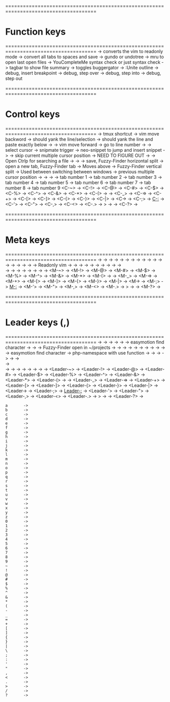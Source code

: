=====================================================================================
# Function keys
=====================================================================================
 <F1>  ->   converts the vim to readonly mode 
 <F2>  ->   convert all tabs to spaces and save
 <F3>  ->   gundo or undotree
 <F4>  ->   mru to open last open files
 <F5>  ->   YouCompleteMe syntax check or just syntax check
 <F6>  ->   tagbar to show file summary
 <F7>  ->   toggles buggergator
 <F8>  ->   :Unite outline
 <F9>  ->   debug, insert breakpoint
<F10>  ->   debug, step over
<F11>  ->   debug, step into
<F12>  ->   debug, step out


=====================================================================================
# Control keys
=====================================================================================
<C-a>  ->   tmux shortcut
<C-b>  ->   vim move backword
<C-c>  ->   should yank the line/selection
<C-d>  ->   should yank the line and paste exactly below
<C-e>  ->
<C-f>  ->   vim move forward
<C-g>  ->   go to line number
<C-h>  ->
<C-i>  ->   select cursor
<C-j>  ->   snipmate trigger
<C-k>  ->   neo-snippet to jump and insert snippet
<C-l>  ->
<C-m>  ->   skip current multiple cursor position
<C-n>  ->   NEED TO FIGURE OUT
<C-o>  ->
<C-p>  ->   Open Ctrlp for searching a file
<C-q>  ->
<C-r>  ->
<C-s>  ->   save, Fuzzy-Finder horizontal split
<C-t>  ->   open a new tab, Fuzzy-Finder tab
<C-u>  ->   Moves above
<C-v>  ->   Fuzzy-Finder vertical split
<C-w>  ->   Used between switching between windows
<C-x>  ->   previous multiple cursor position
<C-y>  ->
<C-z>  ->
<C-0>  ->
<C-1>  ->   tab number 1
<C-2>  ->   tab number 2
<C-3>  ->   tab number 3
<C-4>  ->   tab number 4
<C-5>  ->   tab number 5
<C-6>  ->   tab number 6
<C-7>  ->   tab number 7
<C-8>  ->   tab number 8
<C-9>  ->   tab number 9
<C-~>  ->
<C-!>  ->
<C-@>  ->
<C-#>  ->
<C-$>  ->
<C-%>  ->
<C-^>  ->
<C-&>  ->
<C-*>  ->
<C-(>  ->
<C-->  ->
<C-_>  ->
<C-=>  ->
<C-+>  ->
<C-[>  ->
<C-]>  ->
<C-{>  ->
<C-}>  ->
<C-|>  ->
<C-\>  ->
<C-;>  ->
<C-:>  ->
<C-'>  ->
<C-">  ->
<C-,>  ->
<C-<>  ->
<C-.>  ->
<C->>  ->
<C-/>  ->
<C-?>  ->

=====================================================================================
# Meta keys
=====================================================================================
<M-a>  ->
<M-b>  ->
<M-c>  ->
<M-d>  ->
<M-e>  -> 
<M-f>  ->
<M-g>  ->
<M-h>  ->
<M-i>  -> 
<M-j>  ->
<M-k>  ->
<M-l>  ->
<M-m>  ->
<M-n>  ->
<M-o>  ->
<M-p>  ->
<M-q>  ->
<M-r>  ->   Readonly vim
<M-s>  -> 
<M-t>  ->
<M-u>  ->
<M-v>  ->
<M-w>  ->
<M-x>  ->
<M-y>  ->
<M-z>  ->
<M-0>  ->
<M-1>  ->   
<M-2>  ->
<M-3>  ->
<M-4>  ->
<M-5>  ->
<M-6>  ->
<M-7>  ->
<M-8>  ->
<M-9>  ->
<M-~>  ->
<M-!>  ->
<M-@>  ->
<M-#>  ->
<M-$>  ->
<M-%>  ->
<M-^>  ->
<M-&>  ->
<M-*>  ->
<M-(>  ->
<M-->  ->
<M-_>  ->
<M-=>  ->
<M-+>  ->
<M-[>  ->
<M-]>  ->
<M-{>  ->
<M-}>  ->
<M-|>  ->
<M-\>  ->
<M-;>  ->
<M-:>  ->
<M-'>  ->
<M-">  ->
<M-,>  ->
<M-<>  ->
<M-.>  ->
<M->>  ->
<M-/>  ->
<M-?>  ->


=====================================================================================
# Leader keys (,)
=====================================================================================
<Leader-a>  ->
<Leader-b>  ->
<Leader-c>  ->
<Leader-d>  ->
<Leader-e>  -> 
<Leader-f>  ->  easymotion find character
<Leader-g>  ->
<Leader-h>  ->
<Leader-i>  ->  Fuzzy-Finder open in ~/projects
<Leader-j>  ->
<Leader-k>  ->
<Leader-l>  ->
<Leader-m>  ->
<Leader-n>  ->
<Leader-o>  ->
<Leader-p>  ->
<Leader-q>  ->
<Leader-r>  ->
<Leader-s>  -> 
<Leader-t>  ->  easymotion find character
<Leader-u>  ->  php-namespace with use function
<Leader-v>  ->
<Leader-w>  ->
<Leader-x>  ->
<Leader-y>  ->
<Leader-z>  ->
<Leader-0>  ->   
<Leader-1>  ->   
<Leader-2>  ->
<Leader-3>  ->
<Leader-4>  ->
<Leader-5>  ->
<Leader-6>  ->
<Leader-7>  ->
<Leader-8>  ->
<Leader-9>  ->
<Leader-~>  ->
<Leader-!>  ->
<Leader-@>  ->
<Leader-#>  ->
<Leader-$>  ->
<Leader-%>  ->
<Leader-^>  ->
<Leader-&>  ->
<Leader-*>  ->
<Leader-(>  ->
<Leader-->  ->
<Leader-_>  ->
<Leader-=>  ->
<Leader-+>  ->
<Leader-[>  ->
<Leader-]>  ->
<Leader-{>  ->
<Leader-}>  ->
<Leader-|>  ->
<Leader-\>  ->
<Leader-;>  ->
<Leader-:>  ->
<Leader-'>  ->
<Leader-">  ->
<Leader-,>  ->
<Leader-<>  ->
<Leader-.>  ->
<Leader->>  ->
<Leader-/>  ->
<Leader-?>  ->



    a       ->
    b       ->
    c       ->
    d       ->
    e       -> 
    f       ->
    g       ->
    h       ->
    i       -> 
    j       ->
    k       ->
    l       ->
    m       ->
    n       ->
    o       ->
    p       ->
    q       ->
    r       ->
    s       -> 
    t       ->
    u       ->
    v       ->
    w       ->
    x       ->
    y       ->
    z       ->
    0       ->   
    1       ->   
    2       ->
    3       ->
    4       ->
    5       ->
    6       ->
    7       ->
    8       ->
    9       ->
    ~       ->
    !       ->
    @       ->
    #       ->
    $       ->
    %       ->
    ^       ->
    &       ->
    *       ->
    (       ->
    -       ->
    _       ->
    =       ->
    +       ->
    [       ->
    ]       ->
    {       ->
    }       ->
    |       ->
    \       ->
    ;       ->
    :       ->
    '       ->
    "       ->
    ,       ->
    <       ->
    .       ->
    >       ->
    /       ->
    ?       ->
